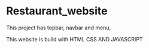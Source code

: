 # Restaurant_website
This project has topbar, navbar and menu,

This website is build with HTML CSS AND JAVASCRIPT
